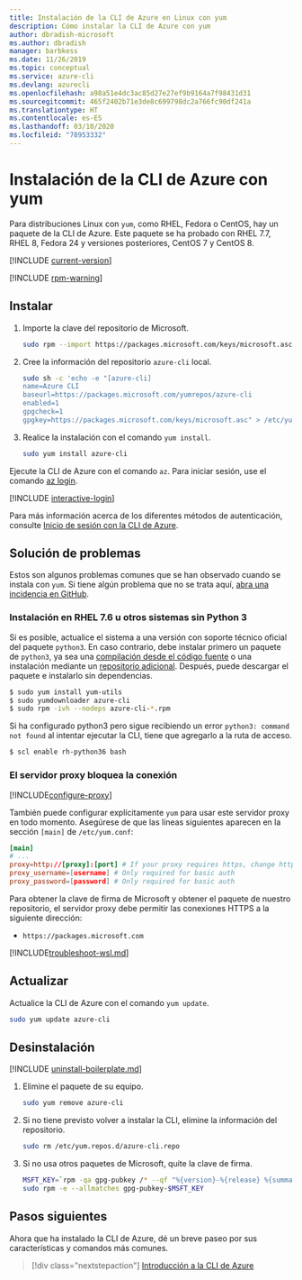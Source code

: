 ```yaml
---
title: Instalación de la CLI de Azure en Linux con yum
description: Cómo instalar la CLI de Azure con yum
author: dbradish-microsoft
ms.author: dbradish
manager: barbkess
ms.date: 11/26/2019
ms.topic: conceptual
ms.service: azure-cli
ms.devlang: azurecli
ms.openlocfilehash: a98a51e4dc3ac85d27e27ef9b9164a7f98431d31
ms.sourcegitcommit: 465f2402b71e3de8c699798dc2a766fc90df241a
ms.translationtype: HT
ms.contentlocale: es-ES
ms.lasthandoff: 03/10/2020
ms.locfileid: "78953332"
---
```

# <a name="install-azure-cli-with-yum"></a>Instalación de la CLI de Azure con yum

Para distribuciones Linux con `yum`, como RHEL, Fedora o CentOS, hay un paquete de la CLI de Azure. Este paquete se ha probado con RHEL 7.7, RHEL 8, Fedora 24 y versiones posteriores, CentOS 7 y CentOS 8.

[!INCLUDE [current-version](includes/current-version.md)]

[!INCLUDE [rpm-warning](includes/rpm-warning.md)]

## <a name="install"></a>Instalar

1. Importe la clave del repositorio de Microsoft.

   ```bash
   sudo rpm --import https://packages.microsoft.com/keys/microsoft.asc
   ```

2. Cree la información del repositorio `azure-cli` local.

   ```bash
   sudo sh -c 'echo -e "[azure-cli]
   name=Azure CLI
   baseurl=https://packages.microsoft.com/yumrepos/azure-cli
   enabled=1
   gpgcheck=1
   gpgkey=https://packages.microsoft.com/keys/microsoft.asc" > /etc/yum.repos.d/azure-cli.repo'
   ```

3. Realice la instalación con el comando `yum install`.

   ```bash
   sudo yum install azure-cli
   ```

Ejecute la CLI de Azure con el comando `az`. Para iniciar sesión, use el comando [az login](/cli/azure/reference-index#az-login).

[!INCLUDE [interactive-login](includes/interactive-login.md)]

Para más información acerca de los diferentes métodos de autenticación, consulte [Inicio de sesión con la CLI de Azure](authenticate-azure-cli.md).

## <a name="troubleshooting"></a>Solución de problemas

Estos son algunos problemas comunes que se han observado cuando se instala con `yum`. Si tiene algún problema que no se trata aquí, [abra una incidencia en GitHub](https://github.com/Azure/azure-cli/issues).

### <a name="install-on-rhel-76-or-other-systems-without-python-3"></a>Instalación en RHEL 7.6 u otros sistemas sin Python 3

Si es posible, actualice el sistema a una versión con soporte técnico oficial del paquete `python3`. En caso contrario, debe instalar primero un paquete de `python3`, ya sea una [compilación desde el código fuente](https://github.com/linux-on-ibm-z/docs/wiki/Building-Python-3.6.x) o una instalación mediante un [repositorio adicional](https://developers.redhat.com/blog/2018/08/13/install-python3-rhel/). Después, puede descargar el paquete e instalarlo sin dependencias.
```bash
$ sudo yum install yum-utils
$ sudo yumdownloader azure-cli
$ sudo rpm -ivh --nodeps azure-cli-*.rpm
```

Si ha configurado python3 pero sigue recibiendo un error `python3: command not found` al intentar ejecutar la CLI, tiene que agregarlo a la ruta de acceso.
```bash
$ scl enable rh-python36 bash
```

### <a name="proxy-blocks-connection"></a>El servidor proxy bloquea la conexión

[!INCLUDE[configure-proxy](includes/configure-proxy.md)]

También puede configurar explícitamente `yum` para usar este servidor proxy en todo momento. Asegúrese de que las líneas siguientes aparecen en la sección `[main]` de `/etc/yum.conf`:

```yum.conf
[main]
# ...
proxy=http://[proxy]:[port] # If your proxy requires https, change http->https
proxy_username=[username] # Only required for basic auth
proxy_password=[password] # Only required for basic auth
```

Para obtener la clave de firma de Microsoft y obtener el paquete de nuestro repositorio, el servidor proxy debe permitir las conexiones HTTPS a la siguiente dirección:

* `https://packages.microsoft.com`

[!INCLUDE[troubleshoot-wsl.md](includes/troubleshoot-wsl.md)]

## <a name="update"></a>Actualizar

Actualice la CLI de Azure con el comando `yum update`.

```bash
sudo yum update azure-cli
```

## <a name="uninstall"></a>Desinstalación

[!INCLUDE [uninstall-boilerplate.md](includes/uninstall-boilerplate.md)]

1. Elimine el paquete de su equipo.

   ```bash
   sudo yum remove azure-cli
   ```

2. Si no tiene previsto volver a instalar la CLI, elimine la información del repositorio.

   ```bash
   sudo rm /etc/yum.repos.d/azure-cli.repo
   ```

3. Si no usa otros paquetes de Microsoft, quite la clave de firma.

   ```bash
   MSFT_KEY=`rpm -qa gpg-pubkey /* --qf "%{version}-%{release} %{summary}\n" | grep Microsoft | awk '{print $1}'`
   sudo rpm -e --allmatches gpg-pubkey-$MSFT_KEY
   ```

## <a name="next-steps"></a>Pasos siguientes

Ahora que ha instalado la CLI de Azure, dé un breve paseo por sus características y comandos más comunes.

> [!div class="nextstepaction"]
> [Introducción a la CLI de Azure](get-started-with-azure-cli.md)
